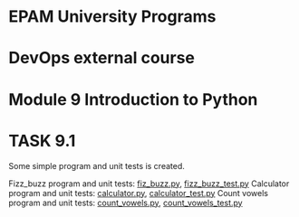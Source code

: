 # EPAM University Programs

# DevOps external course

# Module 9  Introduction to Python

# TASK 9.1

Some simple program and unit tests is created.

Fizz_buzz program and unit tests: [fiz_buzz.py](./fizz_buzz/fizz_buzz.py), [fizz_buzz_test.py](./fizz_buzz/fiz_buzz_test.py)
Calculator program and unit tests: [calculator.py](./calculator/calculator.py), [calculator_test.py](./calculator/calculator_test.py)
Count vowels program and unit tests: [count_vowels.py](./calculator/count_vowels.py), [count_vowels_test.py](./calculator/count_vowels_test.py)